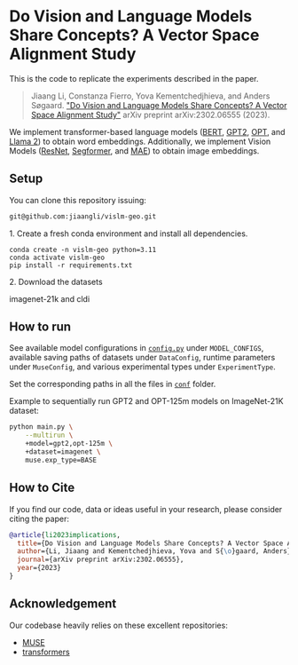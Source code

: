 # Do Vision and Language Models Share Concepts? A Vector Space Alignment Study

This is the code to replicate the experiments described in the paper. 

> Jiaang Li, Constanza Fierro, Yova Kementchedjhieva, and Anders Søgaard. ["Do Vision and Language Models Share Concepts? A Vector Space Alignment Study"](https://arxiv.org/abs/2302.06555) arXiv preprint arXiv:2302.06555 (2023).

We implement transformer-based language models ([BERT](https://arxiv.org/abs/1810.04805), [GPT2](https://cdn.openai.com/better-language-models/language_models_are_unsupervised_multitask_learners.pdf), [OPT](https://arxiv.org/abs/2205.01068), and [Llama 2](https://arxiv.org/abs/2307.09288)) to obtain word embeddings. Additionally, we implement Vision Models ([ResNet](https://arxiv.org/abs/1512.03385), [Segformer](https://arxiv.org/abs/2105.15203), and [MAE](https://arxiv.org/abs/2111.06377)) to obtain image embeddings.

## Setup
You can clone this repository issuing:
```bash
git@github.com:jiaangli/vislm-geo.git
```

1\. Create a fresh conda environment and install all dependencies.
```text
conda create -n vislm-geo python=3.11
conda activate vislm-geo
pip install -r requirements.txt
```
2\. Download the datasets

imagenet-21k and cldi


## How to run

See available model configurations in [`config.py`](./src/config.py) under `MODEL_CONFIGS`, available saving paths of datasets under `DataConfig`, runtime parameters under `MuseConfig`, and various experimental types under `ExperimentType`.

Set the corresponding paths in all the files in [`conf`](./conf) folder.

Example to sequentially run GPT2 and OPT-125m models on ImageNet-21K dataset:

```bash
python main.py \
    --multirun \
    +model=gpt2,opt-125m \
    +dataset=imagenet \
    muse.exp_type=BASE
```

## How to Cite
If you find our code, data or ideas useful in your research, please consider citing the paper:
```bibtex
@article{li2023implications,
  title={Do Vision and Language Models Share Concepts? A Vector Space Alignment Study},
  author={Li, Jiaang and Kementchedjhieva, Yova and S{\o}gaard, Anders},
  journal={arXiv preprint arXiv:2302.06555},
  year={2023}
}
```

## Acknowledgement

Our codebase heavily relies on these excellent repositories:
- [MUSE](https://github.com/facebookresearch/MUSE)
- [transformers](https://github.com/huggingface/transformers)

<!-- ## Get word embeddings
To get the embeddings of specific words in the wordlist, simply run:
```bash
python main.py 
```
## Get image embeddings
To get the embeddings of specific image class, simply run:
```bash
python3 main.py --pretrained facebook/vit-mae-huge --model_type VM
```
## Align word and image embeddings
To learn a mapping between the source and the target space, simply run:
```bash
python3 main.py --pretrained meta-llama/Llama-2-7b-hf --model_type LM --muse True
``` -->